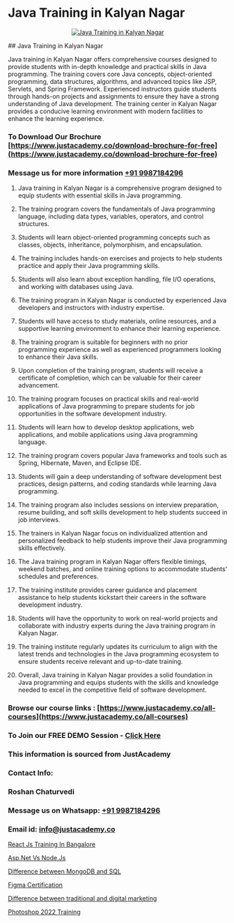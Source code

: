 # Java Training in Kalyan Nagar

<p align="center">
  <a href="https://justacademy.co/course-detail/core-java-training">
    <img src="https://justacademy.co/storage2/course_image/1677245426_course_image.webp" alt="Java Training in Kalyan Nagar">
  </a>
</p>
## Java Training in Kalyan Nagar

Java training in Kalyan Nagar offers comprehensive courses designed to provide students with in-depth knowledge and practical skills in Java programming. The training covers core Java concepts, object-oriented programming, data structures, algorithms, and advanced topics like JSP, Servlets, and Spring Framework. Experienced instructors guide students through hands-on projects and assignments to ensure they have a strong understanding of Java development. The training center in Kalyan Nagar provides a conducive learning environment with modern facilities to enhance the learning experience.
### To Download Our Brochure [https://www.justacademy.co/download-brochure-for-free](https://www.justacademy.co/download-brochure-for-free)
### Message us for more information [+91 9987184296](https://api.whatsapp.com/send?phone=919987184296)
1) Java training in Kalyan Nagar is a comprehensive program designed to equip students with essential skills in Java programming.

2) The training program covers the fundamentals of Java programming language, including data types, variables, operators, and control structures.

3) Students will learn object-oriented programming concepts such as classes, objects, inheritance, polymorphism, and encapsulation.

4) The training includes hands-on exercises and projects to help students practice and apply their Java programming skills.

5) Students will also learn about exception handling, file I/O operations, and working with databases using Java.

6) The training program in Kalyan Nagar is conducted by experienced Java developers and instructors with industry expertise.

7) Students will have access to study materials, online resources, and a supportive learning environment to enhance their learning experience.

8) The training program is suitable for beginners with no prior programming experience as well as experienced programmers looking to enhance their Java skills.

9) Upon completion of the training program, students will receive a certificate of completion, which can be valuable for their career advancement.

10) The training program focuses on practical skills and real-world applications of Java programming to prepare students for job opportunities in the software development industry.

11) Students will learn how to develop desktop applications, web applications, and mobile applications using Java programming language.

12) The training program covers popular Java frameworks and tools such as Spring, Hibernate, Maven, and Eclipse IDE.

13) Students will gain a deep understanding of software development best practices, design patterns, and coding standards while learning Java programming.

14) The training program also includes sessions on interview preparation, resume building, and soft skills development to help students succeed in job interviews.

15) The trainers in Kalyan Nagar focus on individualized attention and personalized feedback to help students improve their Java programming skills effectively.

16) The Java training program in Kalyan Nagar offers flexible timings, weekend batches, and online training options to accommodate students' schedules and preferences.

17) The training institute provides career guidance and placement assistance to help students kickstart their careers in the software development industry.

18) Students will have the opportunity to work on real-world projects and collaborate with industry experts during the Java training program in Kalyan Nagar.

19) The training institute regularly updates its curriculum to align with the latest trends and technologies in the Java programming ecosystem to ensure students receive relevant and up-to-date training.

20) Overall, Java training in Kalyan Nagar provides a solid foundation in Java programming and equips students with the skills and knowledge needed to excel in the competitive field of software development.

### Browse our course links : [https://www.justacademy.co/all-courses](https://www.justacademy.co/all-courses) 
### To Join our FREE DEMO Session - [Click Here](https://www.justacademy.co/register-for-course-demo)


### This information is sourced from JustAcademy
### Contact Info:
### Roshan Chaturvedi
### Message us on Whatsapp: [+91 9987184296](https://api.whatsapp.com/send?phone=919987184296)
### Email id: [info@justacademy.co](mailto:info@justacademy.co)
                
[React Js Training In Bangalore](https://www.linkedin.com/pulse/react-js-training-bangalore-justacademy-bristol-dyaqe?trackingId=Qo7x34mxRckhLD0RfA8sFQ%3D%3D&lipi=urn%3Ali%3Apage%3Ad_flagship3_company_admin%3B9IEH5La1R2e7WwLGeLcpkg%3D%3D)

[Asp.Net Vs Node.Js](https://www.linkedin.com/pulse/aspnet-vs-nodejs-justacademy-ahmedabad-zwlje?trackingId=jyqZGE%2FqrgQK5W5zyYRWmQ%3D%3D&lipi=urn%3Ali%3Apage%3Ad_flagship3_company_admin%3BO%2BCUjkhGSmWvdoCzc9%2FX%2FA%3D%3D)

[Difference between MongoDB and SQL](https://medium.com/@kumarishimmi99/difference-between-mongodb-and-sql-21ade6b16927)

[Figma Certification](https://medium.com/@kumarishimmi99/figma-certification-097e9dd677d8)

[Difference between traditional and digital marketing](https://justacademyin.github.io/justacademy/difference-between-traditional-and-digital-marketing)

[Photoshop 2022 Training](https://justacademyin.github.io/justacademy/photoshop-2022-training)

